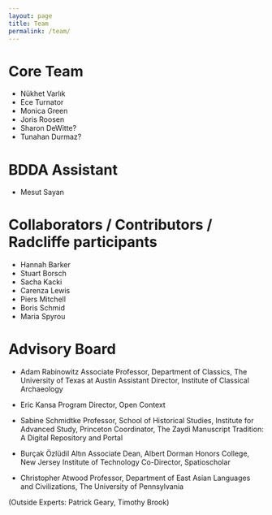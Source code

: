 ```yaml
---
layout: page
title: Team
permalink: /team/
---
```


# Core Team
 
- Nükhet Varlık
- Ece Turnator
- Monica Green
- Joris Roosen
- Sharon DeWitte?
- Tunahan Durmaz?
 
# BDDA Assistant
 
- Mesut Sayan
 
# Collaborators / Contributors / Radcliffe participants
 
- Hannah Barker
- Stuart Borsch
- Sacha Kacki
- Carenza Lewis
- Piers Mitchell
- Boris Schmid
- Maria Spyrou
 
# Advisory Board
 
- Adam Rabinowitz
	Associate Professor, Department of Classics, The University of Texas at Austin
	Assistant Director, Institute of Classical Archaeology
 
- Eric Kansa
	Program Director, Open Context
 
- Sabine Schmidtke
	Professor, School of Historical Studies, Institute for Advanced Study, Princeton
	Coordinator, The Zaydi Manuscript Tradition: A Digital Repository and Portal
 
- Burçak Özlüdil Altın
	Associate Dean, Albert Dorman Honors College, New Jersey Institute of Technology
	Co-Director, Spatioscholar
 
- Christopher Atwood
	Professor, Department of East Asian Languages and Civilizations, The University of Pennsylvania
 
(Outside Experts: Patrick Geary, Timothy Brook)

